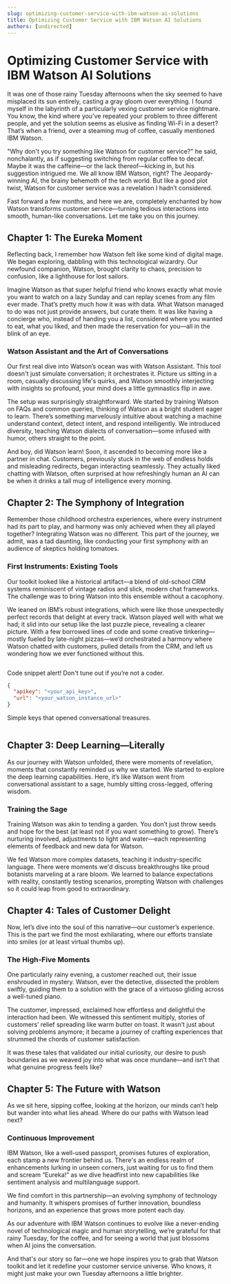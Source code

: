 ```yaml
---
slug: optimizing-customer-service-with-ibm-watson-ai-solutions
title: Optimizing Customer Service with IBM Watson AI Solutions
authors: [undirected]
---
```



# Optimizing Customer Service with IBM Watson AI Solutions

It was one of those rainy Tuesday afternoons when the sky seemed to have misplaced its sun entirely, casting a gray gloom over everything. I found myself in the labyrinth of a particularly vexing customer service nightmare. You know, the kind where you’ve repeated your problem to three different people, and yet the solution seems as elusive as finding Wi-Fi in a desert? That’s when a friend, over a steaming mug of coffee, casually mentioned IBM Watson.

"Why don't you try something like Watson for customer service?" he said, nonchalantly, as if suggesting switching from regular coffee to decaf. Maybe it was the caffeine—or the lack thereof—kicking in, but his suggestion intrigued me. We all know IBM Watson, right? The Jeopardy-winning AI, the brainy behemoth of the tech world. But like a good plot twist, Watson for customer service was a revelation I hadn’t considered.

Fast forward a few months, and here we are, completely enchanted by how Watson transforms customer service—turning tedious interactions into smooth, human-like conversations. Let me take you on this journey.

## Chapter 1: The Eureka Moment

Reflecting back, I remember how Watson felt like some kind of digital mage. We began exploring, dabbling with this technological wizardry. Our newfound companion, Watson, brought clarity to chaos, precision to confusion, like a lighthouse for lost sailors.

Imagine Watson as that super helpful friend who knows exactly what movie you want to watch on a lazy Sunday and can replay scenes from any film ever made. That’s pretty much how it was with data. What Watson managed to do was not just provide answers, but curate them. It was like having a concierge who, instead of handing you a list, considered where you wanted to eat, what you liked, and then made the reservation for you—all in the blink of an eye.

### Watson Assistant and the Art of Conversations

Our first real dive into Watson’s ocean was with Watson Assistant. This tool doesn't just simulate conversation; it orchestrates it. Picture us sitting in a room, casually discussing life's quirks, and Watson smoothly interjecting with insights so profound, your mind does a little gymnastics flip in awe.

The setup was surprisingly straightforward. We started by training Watson on FAQs and common queries, thinking of Watson as a bright student eager to learn. There’s something marvelously intuitive about watching a machine understand context, detect intent, and respond intelligently. We introduced diversity, teaching Watson dialects of conversation—some infused with humor, others straight to the point.

And boy, did Watson learn! Soon, it ascended to becoming more like a partner in chat. Customers, previously stuck in the web of endless holds and misleading redirects, began interacting seamlessly. They actually liked chatting with Watson, often surprised at how refreshingly human an AI can be when it drinks a tall mug of intelligence every morning.

## Chapter 2: The Symphony of Integration

Remember those childhood orchestra experiences, where every instrument had its part to play, and harmony was only achieved when they all played together? Integrating Watson was no different. This part of the journey, we admit, was a tad daunting, like conducting your first symphony with an audience of skeptics holding tomatoes.

### First Instruments: Existing Tools

Our toolkit looked like a historical artifact—a blend of old-school CRM systems reminiscent of vintage radios and slick, modern chat frameworks. The challenge was to bring Watson into this ensemble without a cacophony.

We leaned on IBM’s robust integrations, which were like those unexpectedly perfect records that delight at every track. Watson played well with what we had; it slid into our setup like the last puzzle piece, revealing a clearer picture. With a few borrowed lines of code and some creative tinkering—mostly fueled by late-night pizzas—we’d orchestrated a harmony where Watson chatted with customers, pulled details from the CRM, and left us wondering how we ever functioned without this.

```
```
Code snippet alert! Don't tune out if you’re not a coder. 

```json
{
  "apikey": "<your_api_key>",
  "url": "<your_watson_instance_url>"
}
```

Simple keys that opened conversational treasures.
```
```

## Chapter 3: Deep Learning—Literally

As our journey with Watson unfolded, there were moments of revelation, moments that constantly reminded us why we started. We started to explore the deep learning capabilities. Here, it’s like Watson went from conversational assistant to a sage, humbly sitting cross-legged, offering wisdom.

### Training the Sage

Training Watson was akin to tending a garden. You don’t just throw seeds and hope for the best (at least not if you want something to grow). There’s nurturing involved, adjustments to light and water—each representing elements of feedback and new data for Watson.

We fed Watson more complex datasets, teaching it industry-specific language. There were moments we'd discuss breakthroughs like proud botanists marveling at a rare bloom. We learned to balance expectations with reality, constantly testing scenarios, prompting Watson with challenges so it could leap from good to extraordinary.

## Chapter 4: Tales of Customer Delight

Now, let’s dive into the soul of this narrative—our customer’s experience. This is the part we find the most exhilarating, where our efforts translate into smiles (or at least virtual thumbs up).

### The High-Five Moments

One particularly rainy evening, a customer reached out, their issue enshrouded in mystery. Watson, ever the detective, dissected the problem swiftly, guiding them to a solution with the grace of a virtuoso gliding across a well-tuned piano.

The customer, impressed, exclaimed how effortless and delightful the interaction had been. We witnessed this sentiment multiply, stories of customers’ relief spreading like warm butter on toast. It wasn’t just about solving problems anymore; it became a journey of crafting experiences that strummed the chords of customer satisfaction.

It was these tales that validated our initial curiosity, our desire to push boundaries as we weaved joy into what was once mundane—and isn’t that what genuine progress feels like?

## Chapter 5: The Future with Watson

As we sit here, sipping coffee, looking at the horizon, our minds can’t help but wander into what lies ahead. Where do our paths with Watson lead next?

### Continuous Improvement

IBM Watson, like a well-used passport, promises futures of exploration, each stamp a new frontier behind us. There's an endless realm of enhancements lurking in unseen corners, just waiting for us to find them and scream “Eureka!” as we dive headfirst into new capabilities like sentiment analysis and multilanguage support.

We find comfort in this partnership—an evolving symphony of technology and humanity. It whispers promises of further innovation, boundless horizons, and an experience that grows more potent each day.

As our adventure with IBM Watson continues to evolve like a never-ending novel of technological magic and human storytelling, we’re grateful for that rainy Tuesday, for the coffee, and for seeing a world that just blossoms when AI joins the conversation.

And that's our story so far—one we hope inspires you to grab that Watson toolkit and let it redefine your customer service universe. Who knows, it might just make your own Tuesday afternoons a little brighter.